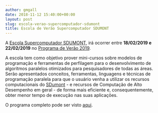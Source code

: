 ```yaml
---
author: gmgall
date: 2018-11-12 15:40:00+00:00
layout: post
slug: escola-verao-supercomputador-sdumont
title: Escola de Verão Supercomputador SDUMONT
---
```


A [Escola Supercomputador SDUMONT](http://lncc.br/eventoSeminario/eventoconsultar.php?vMenu=5&idt_evento=1864), irá ocorrer entre **18/02/2019 e 22/02/2019** no [Programa de Verão 2019](http://lncc.br/eventoSeminario/eventoconsultar.php?vMenu=5&idt_evento=1859&vAno=2018).

A escola tem como objetivo prover mini-cursos sobre modelos de programação e ferramentas de perfilagem para o desenvolvimento de algoritmos paralelos otimizados para pesquisadores de todas as áreas. Serão apresentados conceitos, ferramentas, linguagens e técnicas de programação paralela para que o usuário venha a utilizar os recursos computacionais do [SDumont](http://sdumont.lncc.br) - e recursos de Computação de Alto Desempenho em geral - de forma mais eficiente e, consequentemente, obter menor tempo de execução nas suas aplicações.

O programa completo pode ser visto [aqui](http://lncc.br/eventoSeminario/eventoconsultar.php?vMenu=5&idt_evento=1864).

